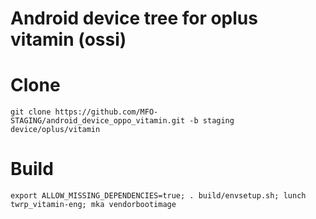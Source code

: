 # Android device tree for oplus vitamin (ossi)

# Clone
    git clone https://github.com/MFO-STAGING/android_device_oppo_vitamin.git -b staging device/oplus/vitamin

# Build
    export ALLOW_MISSING_DEPENDENCIES=true; . build/envsetup.sh; lunch twrp_vitamin-eng; mka vendorbootimage
